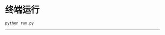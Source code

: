 # 终端运行

```shell
python run.py
```
*************************************************************************************************************************************************************************************************************************************************************************************************************************************************************************************************************************************************************************